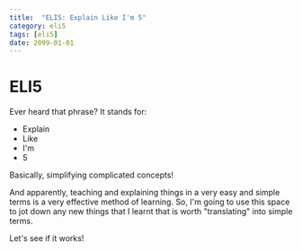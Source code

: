 ```yaml
---
title:  "ELI5: Explain Like I'm 5"
category: eli5
tags: [eli5]
date: 2099-01-01
---
```


# ELI5
Ever heard that phrase?
It stands for: 
- Explain
- Like
- I'm 
- 5

Basically, simplifying complicated concepts!

And apparently, teaching and explaining things in a very easy and simple terms is a very effective method of learning. So, I'm going to use this space to jot down any new things that I learnt that is worth "translating" into simple terms. 

Let's see if it works!